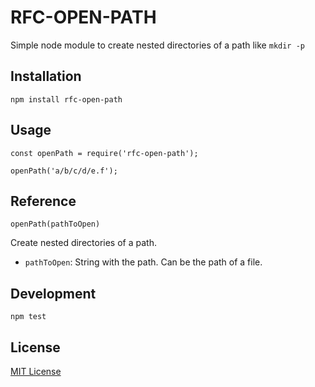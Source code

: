 # RFC-OPEN-PATH

Simple node module to create nested directories of a path like `mkdir -p`

## Installation

    npm install rfc-open-path

## Usage

    const openPath = require('rfc-open-path');

    openPath('a/b/c/d/e.f');

## Reference

    openPath(pathToOpen)

Create nested directories of a path.

* `pathToOpen`: String with the path. Can be the path of a file.

## Development

    npm test

## License

[MIT License](http://www.opensource.org/licenses/mit-license.php)
